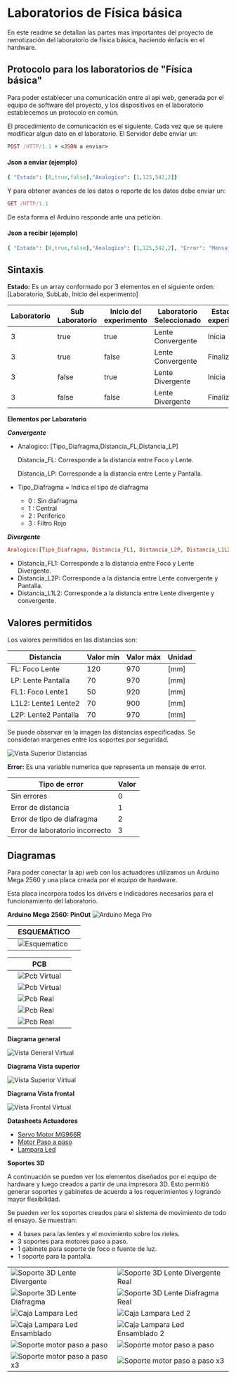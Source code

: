 # Laboratorios de Física básica
En este readme se detallan las partes mas importantes del proyecto de remotización del laboratorio de física básica, haciendo énfacis en el hardware.

## Protocolo para los laboratorios de "Física básica"
Para poder establecer una comunicación entre al api web, generada por el equipo de software del proyecto, y los dispositivos en el laboratorio establecemos un protocolo en común. 

El procedimiento de comunicación es el siguiente. Cada vez que se quiere modificar algun dato en el laboratorio. El Servidor debe enviar un:
```Ruby 
POST /HTTP/1.1 + <JSON a enviar>
```
#### Json a enviar (ejemplo)
```Ruby  
{ "Estado": [0,true,false],"Analogico": [1,125,542,2]}
```
Y para obtener avances de los datos o reporte de los datos debe enviar un:
```Ruby 
GET /HTTP/1.1
```
De esta forma el Arduino responde ante una petición.

#### Json a recibir (ejemplo)

```Ruby  
{ "Estado": [0,true,false],"Analogico": [1,125,542,2], "Error": "Mensaje de error"}
```

## Sintaxis

**Estado:** Es un array conformado por 3 elementos en el siguiente orden: [Laboratorio, SubLab, Inicio del experimento]

|Laboratorio  | Sub Laboratorio  | Inicio del experimento | Laboratorio Seleccionado | Estado del experimento|
|-|-----|-----|-----------------|--------|
|3|true |true |Lente Convergente|Inicia  |
|3|true |false|Lente Convergente|Finaliza|
|3|false|true |Lente Divergente |Inicia  |
|3|false|false|Lente Divergente |Finaliza|

**Elementos por Laboratorio**

***Convergente***

- Analogico: [Tipo_Diafragma,Distancia_FL,Distancia_LP]
    
    Distancia_FL: Corresponde a la distancia entre Foco y Lente.
    
    Distancia_LP: Corresponde a la distancia entre Lente y Pantalla.

- Tipo_Diafragma = Indica el tipo de diafragma
  - 0 : Sin diafragma
  - 1 : Central
  - 2 : Periferico
  - 3 : Filtro Rojo

***Divergente***

```Ruby 
Analogico:[Tipo_Diafragma, Distancia_FL1, Distancia_L2P, Distancia_L1L2]
```
- Distancia_FL1: Corresponde a la distancia entre Foco y Lente Divergente.
- Distancia_L2P: Corresponde a la distancia entre Lente convergente y Pantalla.
- Distancia_L1L2: Corresponde a la distancia entre Lente divergente y convergente.

## Valores permitidos

Los valores permitidos en las distancias son:

| Distancia          |Valor mín|Valor máx| Unidad |
| ------------------ |---------|---------|--------|
|FL: Foco Lente      |   120   |   970   |  [mm]  |
|LP: Lente Pantalla  |    70   |   970   |  [mm]  |
|FL1: Foco Lente1    |    50   |   920   |  [mm]  |
|L1L2: Lente1 Lente2 |    70   |   900   |  [mm]  |
|L2P: Lente2 Pantalla|    70   |   970   |  [mm]  |

Se puede observar en la imagen las distancias especificadas. Se consideran margenes entre los soportes por seguridad.

![Vista Superior Distancias](https://raw.githubusercontent.com/RenzoVigiani/LabRem-Fisica/main/Imagenes/diagrama_virtual_distancias.png)


**Error:** Es una variable numerica que representa un mensaje de error. 

| Tipo de error                     |  Valor  |
|-----------------------------------|---------|
| Sin errores                       |    0    |
| Error de distancia                |    1    |
| Error de tipo de diafragma        |    2    |
| Error de laboratorio incorrecto   |    3    |

## Diagramas
Para poder conectar la api web con los actuadores utilizamos un Arduino Mega 2560 y una placa creada por el equipo de hardware. 

Esta placa incorpora todos los drivers e indicadores necesarios para el funcionamiento del laboratorio.

**Arduino Mega 2560: PinOut**
<img alt = "Arduino Mega Pro" src="https://raw.githubusercontent.com/RenzoVigiani/LabRem-SistemasDig/main/Imagenes/Arduino-Mega-Pinout.png">

||**ESQUEMÁTICO**||
|-|-|-|
||![Esquematico](https://raw.githubusercontent.com/RenzoVigiani/LabRem-Fisica/main/Imagenes/Esquematico-2.png)||

||**PCB**||
|-|-|-|
||![Pcb Virtual](https://raw.githubusercontent.com/RenzoVigiani/LabRem-Fisica/main/Imagenes/Pcb_virtual.png)||
||![Pcb Virtual](https://raw.githubusercontent.com/RenzoVigiani/LabRem-Fisica/main/Imagenes/PCB_Virtual-2.png)||
||![Pcb Real](https://raw.githubusercontent.com/RenzoVigiani/LabRem-Fisica/main/Imagenes/board/Placa-back.jpg)||
||![Pcb Real](https://raw.githubusercontent.com/RenzoVigiani/LabRem-Fisica/main/Imagenes/board/Placa-frente_1.jpg)||
||![Pcb Real](https://raw.githubusercontent.com/RenzoVigiani/LabRem-Fisica/main/Imagenes/board/Componentes_3.jpg)||

**Diagrama general**

![Vista General Virtual](https://raw.githubusercontent.com/RenzoVigiani/LabRem-Fisica/main/Imagenes/diagrama_virtual_general.png)

**Diagrama Vista superior**

![Vista Superior Virtual](https://raw.githubusercontent.com/RenzoVigiani/LabRem-Fisica/main/Imagenes/diagrama_virtual_superior.png)


**Diagrama Vista frontal**

![Vista Frontal Virtual](https://raw.githubusercontent.com/RenzoVigiani/LabRem-Fisica/main/Imagenes/diagrama_virtual_frontal.png)


**Datasheets Actuadores**
- [Servo Motor MG966R](https://github.com/RenzoVigiani/LabRem-Fisica/blob/main/datasheets/MG996R-Datasheet.pdf)
- [Motor Paso a paso](https://github.com/RenzoVigiani/LabRem-Fisica/blob/main/datasheets/MG996R-Datasheet.pdf)
- [Lampara Led](http://wayjun.com/Datasheet/Led/3W%20High%20Power%20LED.pdf)

**Soportes 3D**

 A continuación se pueden ver los elementos diseñados por el equipo de hardware y luego creados a partir de una impresora 3D. Esto permitió generar soportes y gabinetes de acuerdo a los requerimientos y logrando mayor flexibilidad.

Se pueden ver los soportes creados para el sistema de movimiento de todo el ensayo. Se muestran:
- 4 bases para las lentes y el movimiento sobre los rieles.
- 3 soportes para motores paso a paso.
- 1 gabinete para soporte de foco o fuente de luz.
- 1 soporte para la pantalla.

|            |   |
|-------------------------|---------|
| ![Soporte 3D Lente Divergente](https://raw.githubusercontent.com/RenzoVigiani/LabRem-Fisica/main/Imagenes/design_3D/Soporte_3D_Lente_Div.png)  |    ![Soporte 3D Lente Divergente Real](https://raw.githubusercontent.com/RenzoVigiani/LabRem-Fisica/main/Imagenes/design_3D/Soporte_3D_Lente_Div_real.jpg)|
| ![Soporte 3D Lente Diafragma](https://raw.githubusercontent.com/RenzoVigiani/LabRem-Fisica/main/Imagenes/design_3D/skp_diseños_2.png)|![Soporte 3D Lente Diafragma Real](https://raw.githubusercontent.com/RenzoVigiani/LabRem-Fisica/main/Imagenes/design_3D/Soporte_3D_Lente_Diafragma_real..jpg)|
| ![Caja Lampara Led](https://raw.githubusercontent.com/RenzoVigiani/LabRem-Fisica/main/Imagenes/design_3D/skp_diseños_3.png)  | ![Caja Lampara Led 2](https://raw.githubusercontent.com/RenzoVigiani/LabRem-Fisica/main/Imagenes/design_3D/Caja_3.jpg)  |
| ![Caja Lampara Led Ensamblado](https://raw.githubusercontent.com/RenzoVigiani/LabRem-Fisica/main/Imagenes/design_3D/Soporte+caja_1.jpg) | ![Caja Lampara Led Ensamblado 2](https://raw.githubusercontent.com/RenzoVigiani/LabRem-Fisica/main/Imagenes/design_3D/Soporte+caja_2.jpg) |
| ![Soporte motor paso a paso](https://raw.githubusercontent.com/RenzoVigiani/LabRem-Fisica/main/Imagenes/design_3D/pap_3.jpg) | ![Soporte motor paso a paso](https://raw.githubusercontent.com/RenzoVigiani/LabRem-Fisica/main/Imagenes/design_3D/pap_2.jpg) |
| ![Soporte motor paso a paso x3](https://raw.githubusercontent.com/RenzoVigiani/LabRem-Fisica/main/Imagenes/design_3D/pap_4.jpg) | ![Soporte motor paso a paso x3](https://raw.githubusercontent.com/RenzoVigiani/LabRem-Fisica/main/Imagenes/design_3D/pap_5.jpg) |




